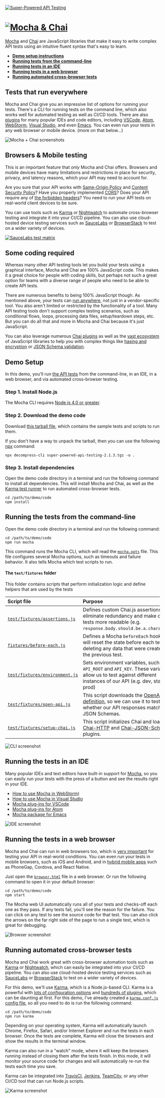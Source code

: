 [![Super-Powered API Testing](https://apitesting.jamesmessinger.com/assets/img/title-banner.png)](https://apitesting.jamesmessinger.com)

[![Mocha & Chai](https://apitesting.jamesmessinger.com/assets/img/mocha-chai/logo.png)](http://mochajs.org)
================================================================================

[Mocha](https://mochajs.org/) and [Chai](http://chaijs.com/) are JavaScript libraries that make it easy to write complex API tests using an intuitive fluent syntax that's easy to learn.

- **[Demo setup instructions](#demo-setup)**
- **[Running tests from the command-line](#cli)**
- **[Running tests in an IDE](#ide)**
- **[Running tests in a web browser](#browser)**
- **[Running automated cross-browser tests](#karma)**

<a id="run-everywhere"></a>

Tests that run everywhere
--------------------------------------------------------------------------------
Mocha and Chai give you an impressive list of options for running your tests. There's a CLI for running tests on the command line, which also works well for automated testing as well as CI/CD tools. There are also [plugins](https://mochajs.org/#editor-plugins) for many popular IDEs and code editors, including [VSCode](https://marketplace.visualstudio.com/search?term=mocha&target=VSCode&category=All%20categories&sortBy=Relevance), [Atom](https://atom.io/packages/search?q=mocha), [WebStorm](https://www.youtube.com/watch?v=4mKiGkokyx8), [Visual Studio](https://github.com/Microsoft/nodejstools/wiki/Test-Explorer), and even [Emacs](https://github.com/scottaj/mocha.el).  You can even run your tests in any web browser or mobile device. (more on that below...)

![Mocha + Chai screenshots](https://apitesting.jamesmessinger.com/assets/img/mocha-chai/screenshot.gif)

<a id="browser-testing"></a>

Browsers & Mobile testing
--------------------------------------------------------------------------------
This is an important feature that _only_ Mocha and Chai offers. Browsers and mobile devices have many limitations and restrictions in place for security, privacy, and latency reasons, which your API may need to account for.

Are you sure that your API works with [Same-Origin Policy](https://developer.mozilla.org/en-US/docs/Web/Security/Same-origin_policy) and [Content Security Policy](https://developer.mozilla.org/en-US/docs/Web/HTTP/CSP)? Have you properly implemented [CORS](https://developer.mozilla.org/en-US/docs/Web/HTTP/CORS)?  Does your API require any of [the forbidden headers](https://developer.mozilla.org/en-US/docs/Glossary/Forbidden_header_name)? You need to run your API tests on real-world client devices to be sure.

You can use tools such as [Karma](https://karma-runner.github.io/) or [Nightwatch](http://nightwatchjs.org/) to automate cross-browser testing and integrate it into your CI/CD pipeline.  You can also use cloud-hosted device testing services such as [SauceLabs](https://saucelabs.com/) or [BrowserStack](https://www.browserstack.com/) to test on a wider variety of devices.

[![SauceLabs test matrix](https://apitesting.jamesmessinger.com/assets/img/mocha-chai/saucelabs.png)](https://wiki.saucelabs.com/display/DOCS/Using+Status+Badges+and+the+Browser+Matrix+Widget+to+Monitor+Test+Results)


Some coding required
--------------------------------------------------------------------------------
Whereas many other API testing tools let you build your tests using a graphical interface, Mocha and Chai are 100% JavaScript code.  This makes it a great choice for people with coding skills, but perhaps not such a great option for teams with a diverse range of people who need to be able to create API tests.

There are numerous benefits to being 100% JavaScript though. As mentioned above, your tests can [run anywhere](#run-everywhere), not just in a vendor-specific tool. You also aren't limited or restricted by the functionality of a tool.  Many API testing tools don't support complex testing scenarios, such as conditional flows, loops, processing data files, setup/teardown steps, etc.  But you can do all that and more in Mocha and Chai because it's just JavaScript.

You can also leverage numerous [Chai plugins](http://chaijs.com/plugins/) as well as the [vast ecosystem](https://www.npmjs.com/) of JavaScript libraries to help you with complex things like [hasing and encryption](https://code.google.com/archive/p/crypto-js/) or [JSON Schema validation](http://chaijs.com/plugins/chai-json-schema/).


<a id="demo-setup"></a>

Demo Setup
--------------------------------------------------------------------------------
In this demo, you'll run [the API tests](https://github.com/JamesMessinger/super-powered-api-testing/blob/v2/mocha-chai/test/specs) from the command-line, in an IDE, in a web browser, and via automated cross-browser testing.

### Step 1. Install Node.js
The Mocha CLI requires [Node.js 4.0 or greater](https://nodejs.org/en/).

### Step 2. Download the demo code
Download [this tarball file](https://registry.npmjs.org/super-powered-api-testing/-/super-powered-api-testing-2.1.3.tgz), which contains the sample tests and scripts to run them.

If you don't have a way to unpack the tarball, then you can use the following [npx](https://www.npmjs.com/package/npx) command:

```
npx decompress-cli super-powered-api-testing-2.1.3.tgz -o .
```

### Step 3. Install dependencies
Open the demo code directory in a terminal and run the following command to install all dependencies.  This will install Mocha and Chai, as well as the [Karma test runner](https://karma-runner.github.io/) to run automated cross-browser tests.

```
cd /path/to/demo/code
npm install
```


<a id="cli"></a>

Running the tests from the command-line
--------------------------------------------------------------------------------
Open the demo code directory in a terminal and run the following command:

```
cd /path/to/demo/code
npm run mocha
```

This command runs the Mocha CLI, which will read the [`mocha.opts`](https://github.com/JamesMessinger/super-powered-api-testing/blob/v2/mocha-chai/test/mocha.opts) file. This file configures several Mocha options, such as timeouts and failure behavior.  It also tells Mocha which test scripts to run.

#### The `test/fixtures` folder
This folder contains scripts that perform initialization logic and define helpers that are used by the tests

|Script file                   |Purpose
|:-----------------------------|:-----------------------------------------------------------
|[`test/fixtures/assertions.js`](https://github.com/JamesMessinger/super-powered-api-testing/blob/v2/mocha-chai/test/fixtures/assertions.js)  |Defines custom Chai.js assertions, which eliminate redundancy and make our tests more readable (e.g. `response.body.should.be.a.character()`)
|[`fixtures/before-each.js`](https://github.com/JamesMessinger/super-powered-api-testing/blob/v2/mocha-chai/test/fixtures/before-each.js)     |Defines a Mocha `beforeEach` hook, which will reset the state before each test by deleting any data that were created by the previous test.
|[`test/fixtures/environment.js`](https://github.com/JamesMessinger/super-powered-api-testing/blob/v2/mocha-chai/test/fixtures/environment.js)|Sets environment variables, such as `API_ROOT` and `API_KEY`. These variables allow us to test against different instances of our API (e.g. dev, staging, prod)
|[`test/fixtures/open-api.js`](https://github.com/JamesMessinger/super-powered-api-testing/blob/v2/mocha-chai/test/fixtures/open-api.js)      |This script downloads the [OpenAPI definition](https://api.heroes.jamesmessinger.com/schema), so we can use it to test whether our API responses match the JSON Schemas.
|[`test/fixtures/setup-chai.js`](https://github.com/JamesMessinger/super-powered-api-testing/blob/v2/mocha-chai/test/fixtures/setup-chai.js)  |This script initializes Chai and loads the [Chai-HTTP](http://chaijs.com/plugins/chai-http/) and [Chai-JSON-Schema](http://chaijs.com/plugins/chai-json-schema/) plugins.

![CLI screenshot](https://apitesting.jamesmessinger.com/assets/img/mocha-chai/cli.gif)


<a id="ide"></a>

Running the tests in an IDE
--------------------------------------------------------------------------------
Many popular IDEs and text editors have built-in support for [Mocha](https://mochajs.org/), so you can easily run your tests with the press of a button and see the results right in your IDE.

  - [How to use Mocha in WebStorm](https://www.youtube.com/watch?v=4mKiGkokyx8))
  - [How to use Mocha in Visual Studio](https://github.com/Microsoft/nodejstools/wiki/Test-Explorer)
  - [Mocha plug-ins for VSCode](https://marketplace.visualstudio.com/search?term=mocha&target=VSCode&category=All%20categories&sortBy=Relevance)
  - [Mocha plug-ins for Atom](https://atom.io/packages/search?q=mocha)
  - [Mocha package for Emacs](https://github.com/scottaj/mocha.el)

![IDE screenshot](https://apitesting.jamesmessinger.com/assets/img/mocha-chai/ide.gif)



<a id="browser"></a>

Running the tests in a web browser
--------------------------------------------------------------------------------
Mocha and Chai can run in web browsers too, which is [very important](#browser-testing) for testing your API in real-world conditions.  You can even run your tests in mobile browsers, such as iOS and Android, and in [hybrid mobile apps](https://developer.telerik.com/featured/what-is-a-hybrid-mobile-app/) such as PhoneGap, Cordova, and React Native.

Just open the [`browser.html`](https://github.com/JamesMessinger/super-powered-api-testing/blob/v2/mocha-chai/browser.html) file in a web browser.  Or run the following command to open it in your default browser:

```
cd /path/to/demo/code
npm start
```

The Mocha web UI automatically runs all of your tests and checks-off each one as they pass.  If any tests fail, you'll see the reason for the failure.  You can click on any test to see the source code for that test.  You can also click the arrows on the far right side of the page to run a single test, which is great for debugging.

![Browser screenshot](https://apitesting.jamesmessinger.com/assets/img/mocha-chai/browser.gif)



<a id="karma"></a>

Running automated cross-browser tests
--------------------------------------------------------------------------------
Mocha and Chai work great with cross-browser automation tools such as [Karma](https://karma-runner.github.io/) or [Nightwatch](http://nightwatchjs.org/), which can easily be integrated into your CI/CD pipeline.  You can also use cloud-hosted device testing services such as [SauceLabs](https://saucelabs.com/) or [BrowserStack](https://www.browserstack.com/) to test on a wider variety of devices.

For this demo, we'll use [Karma](https://karma-runner.github.io/), which is a Node.js-based CLI.  Karma is a powerful with [lots of configuration options](https://karma-runner.github.io/1.0/config/configuration-file.html) and [hundreds of plugins](https://www.npmjs.com/browse/keyword/karma-plugin), which can be daunting at first.  For this demo, I've already created a [`karma.conf.js` config file](https://github.com/JamesMessinger/super-powered-api-testing/blob/v2/mocha-chai/karma.conf.js), so all you need to do is run the following command:

```
cd /path/to/demo/code
npm run karma
```

Depending on your operating system, Karma will automatically launch Chrome, Firefox, Safari, and/or Internet Explorer and run the tests in each browser.  Once the tests are complete, Karma will close the browsers and show the results in the terminal window.

Karma can also run in a "watch" mode, where it will keep the browsers running instead of closing them after the tests finish. In this mode, it will monitor your source code for changes and will automatically re-run the tests each time you save.

Karma can be integrated into [TravisCI](https://karma-runner.github.io/1.0/plus/travis.html), [Jenkins](https://karma-runner.github.io/1.0/plus/jenkins.html), [TeamCity](https://karma-runner.github.io/1.0/plus/teamcity.html), or any other CI/CD tool that can run Node.js scripts.

![Karma screenshot](https://apitesting.jamesmessinger.com/assets/img/mocha-chai/karma.png)
